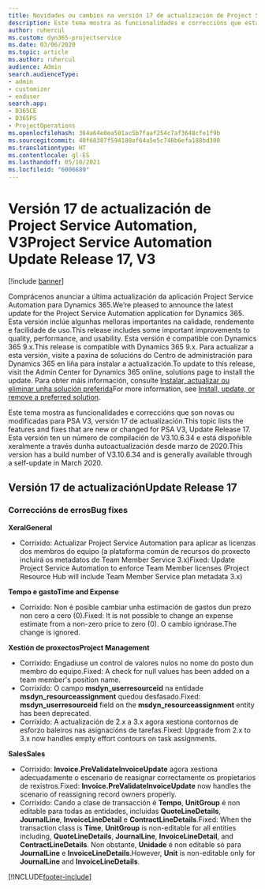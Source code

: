 ```yaml
---
title: Novidades ou cambios na versión 17 de actualización de Project Service Automation, V3
description: Este tema mostra as funcionalidades e correccións que están dispoñibles la versión 17 de actualización de Project Service Automation, V3.
author: ruhercul
ms.custom: dyn365-projectservice
ms.date: 03/06/2020
ms.topic: article
ms.author: ruhercul
audience: Admin
search.audienceType:
- admin
- customizer
- enduser
search.app:
- D365CE
- D365PS
- ProjectOperations
ms.openlocfilehash: 364a64e0ea501ac5b7faaf254c7af3648cfe1f9b
ms.sourcegitcommit: 40f68387f594180af64a5e5c748b6efa188bd300
ms.translationtype: HT
ms.contentlocale: gl-ES
ms.lasthandoff: 05/10/2021
ms.locfileid: "6006689"
---
```

# <a name="project-service-automation-update-release-17-v3"></a><span data-ttu-id="40f71-103">Versión 17 de actualización de Project Service Automation, V3</span><span class="sxs-lookup"><span data-stu-id="40f71-103">Project Service Automation Update Release 17, V3</span></span>

[!include [banner](../includes/psa-now-project-operations.md)]

<span data-ttu-id="40f71-104">Comprácenos anunciar a última actualización da aplicación Project Service Automation para Dynamics 365.</span><span class="sxs-lookup"><span data-stu-id="40f71-104">We’re pleased to announce the latest update for the Project Service Automation application for Dynamics 365.</span></span> <span data-ttu-id="40f71-105">Esta versión inclúe algunhas melloras importantes na calidade, rendemento e facilidade de uso.</span><span class="sxs-lookup"><span data-stu-id="40f71-105">This release includes some important improvements to quality, performance, and usability.</span></span>  <span data-ttu-id="40f71-106">Esta versión é compatible con Dynamics 365 9.x.</span><span class="sxs-lookup"><span data-stu-id="40f71-106">This release is compatible with Dynamics 365 9.x.</span></span> <span data-ttu-id="40f71-107">Para actualizar a esta versión, visite a paxina de solucións do Centro de administración para Dynamics 365 en liña para instalar a actualización.</span><span class="sxs-lookup"><span data-stu-id="40f71-107">To update to this release, visit the Admin Center for Dynamics 365 online, solutions page to install the update.</span></span> <span data-ttu-id="40f71-108">Para obter máis información, consulte [Instalar, actualizar ou eliminar unha solución preferida](/power-platform/admin/install-remove-preferred-solution)</span><span class="sxs-lookup"><span data-stu-id="40f71-108">For more information, see [Install, update, or remove a preferred solution](/power-platform/admin/install-remove-preferred-solution).</span></span>

<span data-ttu-id="40f71-109">Este tema mostra as funcionalidades e correccións que son novas ou modificadas para PSA V3, versión 17 de actualización.</span><span class="sxs-lookup"><span data-stu-id="40f71-109">This topic lists the features and fixes that are new or changed for PSA V3, Update Release 17.</span></span> <span data-ttu-id="40f71-110">Esta versión ten un número de compilación de V3.10.6.34 e está dispoñible xeralmente a través dunha autoactualización desde marzo de 2020.</span><span class="sxs-lookup"><span data-stu-id="40f71-110">This version has a build number of V3.10.6.34 and is generally available through a self-update in March 2020.</span></span>


## <a name="update-release-17"></a><span data-ttu-id="40f71-111">Versión 17 de actualización</span><span class="sxs-lookup"><span data-stu-id="40f71-111">Update Release 17</span></span>

### <a name="bug-fixes"></a><span data-ttu-id="40f71-112">Correccións de erros</span><span class="sxs-lookup"><span data-stu-id="40f71-112">Bug fixes</span></span>

<span data-ttu-id="40f71-113">**Xeral**</span><span class="sxs-lookup"><span data-stu-id="40f71-113">**General**</span></span>

- <span data-ttu-id="40f71-114">Corrixido: Actualizar Project Service Automation para aplicar as licenzas dos membros do equipo (a plataforma común de recursos do proxecto incluirá os metadatos de Team Member Service 3.x)</span><span class="sxs-lookup"><span data-stu-id="40f71-114">Fixed: Update Project Service Automation to enforce Team Member licenses (Project Resource Hub will include Team Member Service plan metadata 3.x)</span></span>
 
<span data-ttu-id="40f71-115">**Tempo e gasto**</span><span class="sxs-lookup"><span data-stu-id="40f71-115">**Time and Expense**</span></span>

- <span data-ttu-id="40f71-116">Corrixido: Non é posible cambiar unha estimación de gastos dun prezo non cero a cero (0).</span><span class="sxs-lookup"><span data-stu-id="40f71-116">Fixed: It is not possible to change an expense estimate from a non-zero price to zero (0).</span></span> <span data-ttu-id="40f71-117">O cambio ignórase.</span><span class="sxs-lookup"><span data-stu-id="40f71-117">The change is ignored.</span></span>

<span data-ttu-id="40f71-118">**Xestión de proxectos**</span><span class="sxs-lookup"><span data-stu-id="40f71-118">**Project Management**</span></span>

- <span data-ttu-id="40f71-119">Corrixido: Engadiuse un control de valores nulos no nome do posto dun membro do equipo.</span><span class="sxs-lookup"><span data-stu-id="40f71-119">Fixed: A check for null values has been added on a team member's position name.</span></span>
- <span data-ttu-id="40f71-120">Corrixido: O campo **msdyn_userresourceid** na entidade **msdyn_resourceassignment** quedou desfasado.</span><span class="sxs-lookup"><span data-stu-id="40f71-120">Fixed: **msdyn_userresourceid** field on the **msdyn_resourceassignment** entity has been deprecated.</span></span>
- <span data-ttu-id="40f71-121">Corrixido: A actualización de 2.x a 3.x agora xestiona contornos de esforzo baleiros nas asignacións de tarefas.</span><span class="sxs-lookup"><span data-stu-id="40f71-121">Fixed: Upgrade from 2.x to 3.x now handles empty effort contours on task assignments.</span></span>

<span data-ttu-id="40f71-122">**Sales**</span><span class="sxs-lookup"><span data-stu-id="40f71-122">**Sales**</span></span>

- <span data-ttu-id="40f71-123">Corrixido: **Invoice.PreValidateInvoiceUpdate** agora xestiona adecuadamente o escenario de reasignar correctamente os propietarios de rexistros.</span><span class="sxs-lookup"><span data-stu-id="40f71-123">Fixed: **Invoice.PreValidateInvoiceUpdate** now handles the scenario of reassigning record owners properly.</span></span>
- <span data-ttu-id="40f71-124">Corrixido: Cando a clase de transacción é **Tempo**, **UnitGroup** é non editable para todas as entidades, incluidas **QuoteLineDetails**, **JournalLine**, **InvoiceLineDetail** e **ContractLineDetails**.</span><span class="sxs-lookup"><span data-stu-id="40f71-124">Fixed: When the transaction class is **Time**, **UnitGroup** is non-editable for all entities including, **QuoteLineDetails**, **JournalLine**, **InvoiceLineDetail**, and **ContractLineDetails**.</span></span> <span data-ttu-id="40f71-125">Non obstante, **Unidade** é non editable só para **JournalLine** e **InvoiceLineDetails**.</span><span class="sxs-lookup"><span data-stu-id="40f71-125">However, **Unit** is non-editable only for **JournalLine** and **InvoiceLineDetails**.</span></span>




[!INCLUDE[footer-include](../includes/footer-banner.md)]